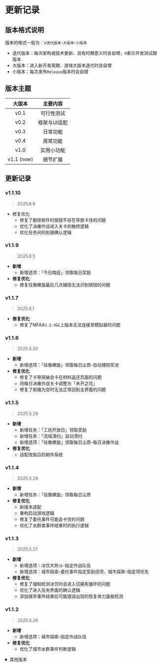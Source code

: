 # 更新记录

## 版本格式说明

版本的格式一般为：v`迭代版本`-`大版本`-`小版本`

- 迭代版本：每次架构或技术更新、具有时期意义时会自增，`0`表示开发测试期版本
- 大版本：进入新开发周期、游戏大版本迭代时会自增
- 小版本：每次发布`Release`版本时会自增

## 版本主题

| 大版本  |   主要内容   |
| :----: | :----------: |
|  v0.1  |  可行性测试  |
|  v0.2  | 框架与UI适配 |  
|  v0.3  |   日常功能   |  
|  v0.4  |   周常功能   |
|  v1.0  |   实用小功能   |
|  v1.1 (now)  |   细节扩展   |

## 更新记录

### v1.1.10

> 2025.6.6

- 修复优化
  - 修复了删除邮件时按钮不存在导致卡住的问题
  - 优化了决雍作战进入关卡的触控逻辑
  - 优化任务间的衔接确认逻辑

### v1.1.9

> 2025.6.5

- **新增**
  - 新增选项：「今日南廷」领取每日奖励
- **修复优化**
  - 修复往像螺旋最后几次捕捞无法识别按钮的问题

### v1.1.7

> 2025.6.1

- **修复优化**
  - 修复了MFAA`1.2.9`以上版本无法连接至模拟器的问题

### v1.1.6

> 2025.5.30

- **新增**
  - 新增选项：「往像螺旋」领取每日尘质-自动捕捞奖池
- **修复优化**
  - 修复了卡带突破会卡在材料返还页面的问题
  - 将每日决雍作战关卡调整为「未开之花」
  - 修复了邮箱为空时无法正常回到主界面的问题

### v1.1.5

> 2025.5.29

- **新增**
  - 新增任务：「工坊开放日」领取奖励
  - 新增任务：「流域清扫」自动清扫
  - 新增选项：「往像螺旋」领取每日尘质-每日决雍作战
- **修复优化**
  - 适配改版后的邮件系统

### v1.1.4

> 2025.5.29

- **新增**
  - 新增任务：「往像螺旋」领取每日尘质
- **修复优化**
  - 新版本适配
  - 重构启动游戏逻辑
  - 修复了委托事件可能会卡住的问题
  - 优化了水群类事件结束时的执行逻辑

### v1.1.3

> 2025.5.27

- **新增**
  - 新增选项：冰饮大热斗-指定作战队伍
  - 新增选项：城市探索-委托事件指定奖励选项、城市探索-指定项优先
- **修复优化**
  - 修复了强制检测冰饮时会进入切换死循环的问题
  - 优化了进入任务界面的确认逻辑
  - 添加城市事件结束后可能错误出现的恢复体力面板检测

### v1.1.2

> 2025.5.26

- **新增**
  - 新增选项：城市探索-指定作战队伍
- **修复优化**
  - 优化了城市水群事件判断逻辑

<details>
<summary>其他版本</summary>

### v1.1.1

> 2025.5.25

- **新增**
  - 适配4399服
  - 新增选项：清体力-指定作战队伍
- **修复优化**
  - 修复了突击型演练卷本索引错误的问题
  - 优化友谊交换延迟
  - 优化组长手册切换面板后延迟

### v1.1.0

> 2025.5.24

- **新增**
  - 新增任务：好友换新
- **修复优化**
  - 修复了信赖谈话章节滑动距离过大的问题
  - 优化蓝色站台配队相关任务描述与日志提示
  - 打包小工具仅打包近两天日志

### v1.0.8

> 2025.5.22

- **新增**
  - 新增任务：「决雍协定」领取体力与奖励
- **修复优化**
  - 移除 `windows` 之外系统的启动器与小工具

### v1.0.6

> 2025.5.20

- **新增**
  - 新增选项：卡带再激活-使用属性组
- **修复优化**
  - 优化城市事件稳定性
  - 更正词条刷新选项描述
  - 添加领取组长手册后的升级界面判断
  - 调整周任务强制检查默认值

### v1.0.5

> 2025.5.18

- **新增**
  - 新增选项：蓝色站台-站台循环方式
- **修复优化**
  - 修复了城市事件水群类任务可能卡在回复环节的问题
  - 修复了城市事件部分行动类任务序号错误的问题
  - 修复了蓝色站台战斗节点结束战斗后卡顿引起的提前识别问题

### v1.0.4

> 2025.5.16

- **修复优化**
  - 修复了体力合剂选项失效的问题
  - 修复了蓝色站台剧情节点战斗选项后的选项可能卡住的问题
  - 修复了蓝色站台选择物品后可能进入配队界面的问题

### v1.0.3

> 2025.5.15

- **新增**
  - 新增选项：清体力-使用助战特工
- **修复优化**
  - 游戏新版本适配
  - 添加清体力详细日志输出
  - 冰饮未出现老金时尝试查找世界请求或反复刷新老金
  - 添加冰饮个人挑战未记录但已完成时的奖励再确认
  - 调整部分节点延迟

### v1.0.2

> 2025.5.13

- **新增**
  - 新增任务：信赖谈话
  - 新增选项：每日采购-数构银物资黑白名单、每日采购-数构银物资购买策略
- **修复优化**
  - 优化了城市探索任务延迟标准
  - 修复了拘束塔奖励有可能不选择最大领取的问题
  - 为领取奖励功能添加扩展手册判断
  - 修复了每日采购已购免费物资在可视区域内时会卡住的问题
  - 修复了部分背景下无法点进好友界面的问题
  - 修复了蓝色站台剧情节点后温控变化会卡住的问题
  - 修复了蓝色站台战斗节点后仍然有选项时会卡住的问题
  - 提高了蓝色站台选项对话速度

### v1.0.1

> 2025.5.11

- **新增**
  - 新增选项：卡带再激活-属性值
- **修复优化**
  - 修复了原属性会影响激活识别的问题

### v1.0.0

> 2025.5.11

- **新增**
  - 新增任务：卡带再激活
  - 新增选项：卡带升级-无卡带时使用模组块
- **修复优化**
  - 添加了城市事件结束后列表消失情况的判断

### v0.4.13

> 2025.5.10

- **修复优化**
  - 修复了好友达到上限后添加好友会卡住的问题
  - 修复了蓝色站台可能卡在休息节点前温控变化提示界面的问题
  - 修复了蓝色站台可能卡在幕间剧情的问题
  - 删除了从主界面进入蓝色站台的通道，添加相关提示

### v0.4.12

> 2025.5.9

- **新增**
  - 新增任务：「冰饮大热斗」每周作战
- **修复优化**
  - 修复了蓝色站台特殊商店可能会卡住的问题
  - 修复了问卷图标存在时好友交换可能进入问卷面板的问题
  - 修复了部分情况下拘束塔不记录已检查的问题

### v0.4.11

> 2025.5.8

- **新增**
  - 反馈打包小工具：自动打包所有日志与配置文件！
- **修复优化**
  - 修复了蓝色站台可移植现实可能识别异常的问题
  - 修复了蓝色站台战后可能卡住的问题
  - 修复了蓝色站台在休息节点继续时会卡住的问题

### v0.4.10

> 2025.5.7

- **新增**
  - 新增任务：卡带升级
  - 新增选项：领取奖励-每日/周任务、领取奖励-组长手册
- **修复优化**
  - 延长了部分节点延迟

### v0.4.9

> 2025.5.6

- **新增**
  - 新增选项：蓝色站台-一层循环速刷
- **修复优化**
  - 修复了领取邮件功能异常的问题
  - 延长了部分节点延迟
  - 优化了部分任务选项的交互
  - ~~秋千人 MNMA 图标，启动！~~

### v0.4.8

> 2025.5.5

- **新增**
  - 新增任务：「世纪拘束塔」领取每周奖励
- **修复优化**
  - 修复了蓝色站台结束节点发生物品变动时可能卡住的问题
  - 修复了蓝色站台第二层拟态特工会卡住的问题
  - 修复了蓝色站台部分蓝色节点可能卡住的问题
  - 修复了蓝色站台休息节点若无可升级物品则会卡住的问题
  - 修复了蓝色站台特殊交易节点会直接结束任务的问题

### v0.4.6

> 2025.5.4

- **修复优化**
  - 修复了组长手册整数升级时的弹窗阻拦问题
  - 添加蓝色站台任务分段日志输出
  - 修复了蓝色站台跳过剧情第一次需要手动确定的问题
  - 修复了蓝色站台战斗后事件会卡住的问题
  - 修复了蓝色站台多波战斗会卡住的问题
  - 修复了蓝色站台无法识别战斗选项的问题
  - 修复了蓝色站台少人作战会卡住的问题
  - 添加城市探索任务分段日志输出
  - 城市探索任务可在城市界面开始执行
  - 添加领取奖励任务分段日志输出

### v0.4.2

> 2025.5.2

- **新增**
  - 新增选项：城市探索-资源收取
- **修复优化**
  - 修复了城市探索剧情事件过长时容易卡住的问题
  - 适配新城市事件
  - 优化了城市事件未执行时的提示

### v0.4.1

> 2025.5.2

- **新增**
  - 站台肉鸽，启动！
  - 添加功能：「危局演练」连续作战
  - 适配小米渠道服

### v0.3.20

> 2025.4.30

- **新增**
  - 添加功能：「血茧时辙」领取每日残片
- **修复优化**
  -  新版本适配
  -  修复了组长手册非整数升级时的弹窗阻拦问题
  -  优化了启动游戏的可靠性

### v0.3.19

> 2025.4.28

- **修复优化**
  -  修复了B服资源路径错误的问题
  -  优化七日签到结束时的等待时间
  -  修复了清体力等待时间过短的问题
  -  修复了未来记忆领取完毕时无法返回的问题

### v0.3.13

> 2025.4.26

- **新增**
  - 添加选项：列车长-自动消耗双倍奖励
  - 添加选项：启动游戏-主界面延时
- **修复优化**
  -  更正了残余的数构银文本错误
  -  修复了B服无法启动/关闭游戏的问题
  -  优化了清体力功能的识别逻辑与提示

### v0.3.12

> 2025.4.25

- **新增**
  - B服支持
- **修复优化**
  - 修复了战斗类事件有概率卡住的问题

### v0.3.11

> 2025.4.24

- **新增**
  - 「列车长的见面礼」活动每日体力领取
  - 「未来记忆」领取今日奖励
- **修复优化**
  - 修复了城市事件部分行动类任务无法跳过的问题

### v0.3.9

> 2025.4.22

- **新增**
  - 自带一份Python环境！

### v0.3.8

> 2025.4.22

- **新增**
  - 支持所有城市事件！
- **修复优化**
  - 修复了城市事件会造成补充体力界面打开的问题
  - 修复了城市事件遇到选项会卡住的问题
  - 修复了作战失败后会卡住的问题

### v0.3.7

> 2025.4.21

- **修复优化**
  - 修复了调查第一次满进度时会卡住的问题
  - 修复了城市探索新剧情无法领取奖励的问题

### v0.3.6

> 2025.4.20

- **新增**
  - 添加选项：检查邮件-删除已读邮件
- **修复优化**
  - 修复了城市探索 UI 可能与地图文字重叠影响识别的问题
  - 修复了城市事件战后剧情无法跳过的问题
  - 修复了传闻调查可能卡在无报告界面的问题
  - 将检查邮件拆分为单独的任务

### v0.3.5

> 2025.4.20

- **新增**
  - 实装任务：返回主页，可以使游戏从绝大部分场景返回主页
- **修复优化**
  - 修复了清体力后组长升级会卡住的问题
  - 修复了新档案无法归档的问题
  - 修复了城市探索剧情不能跳过的问题
  - 将七日签到拆分为单独的任务，并大幅优化了识别效率

### v0.3.4

> 2025.4.19

- **新增**
  - 添加选项：友谊交换-自动添加好友
- **修复优化**
  - 修复了启动游戏时有概率卡在校准现实界面的问题
  - 修复了新调查提醒会卡住的问题，优化了识别逻辑，提高稳定性
  - 优化了城市事件相关逻辑

### v0.3.3

> 2025.4.19

- **新增**
  - [Mirror酱](https://mirrorchyan.com/zh/get-start&source=mnma-github-code) 支持！

### v0.3.1

> 2025.4.18

- **新增**
  - 新增功能：自动城市事件（测试）
  - 新增选项：清体力-自动使用稳定合剂
- **修复优化**
  - 优化了清体力的倍速判断机制，提高效率

### v0.3.0

> 2025.4.18

- **新增**
  - 实装清体力功能

### v0.2.7

> 2025.4.17

- **新增**
  - 新增选项：启动游戏-防止版本资讯延迟、启动游戏-紧张刺激的七日签到、启动游戏-检查邮箱
- **修复优化**
  - 修复了数构银物资已买后界面会卡住无法返回的问题，并新增选项：启用数构银再确认
  - 修复了若情报点数已赠送但未获取则会卡住的问题
  - 现有功能新版本适配

### v0.2.6

> 2025.4.16

- **修复优化**
  - 优化了首次启动游戏时可能会延迟且必定出现公告的问题，并添加选项：启动游戏-防止公告延迟
  - 修复了有助战时会卡在友谊互换界面前的问题

### v0.2.5

> 2025.4.15

- **新增**
  - 新增功能：【禅世遗香】领取每日奖励
  - 说明回来了！~~还带来了超级秋千人！~~
- **修复优化**
  - 修复了领取任务时，若无每周任务可领取则会卡住的问题
  - 调整了启动游戏时的识别逻辑，可预判部分未知情况
  - 修复了 CLI 无法设置选项的问题

### v0.2.4

> 2025.4.14

- **新增**
  - 添加了“关闭游戏”任务，用于仅退出游戏但不关闭模拟器的情况，支持检测主界面后退出
- **修复优化**
  - 修复了启动游戏时容易被每日签到阻塞的问题
  - 修正了“数构银”的文本错误
  - 暂时删除了“说明”功能以防止MFA显示异常
  - 修复了`interface.json`无法被 CLI 正常导入的bug
  - 优化了部分逻辑，提高效率与稳定性

### v0.2.3

> 2025.4.13

- 添加独立选项：每日采购-购买数构银物资
- 修复了组长手册升级时任务阻塞的问题

### v0.2.2

> 2025.4.13

- 修复了容易卡在领取确认界面的问题
- 修复了手册界面切换面板失效的问题
- 优化了部分逻辑，提高稳定性

### v0.2.1

> 2025.4.12

- 实装友谊交换、领取奖励功能
- 大幅度优化现有流程，更加稳定且高效
- 所有任务结束后主动回到主页，可连续执行其他任务
- 将 GUI 迁移至 [MFAAvalonia](https://github.com/SweetSmellFox/MFAAvalonia/tree/master)
- ~~抓了只秋千人当 icon~~

### v0.1.1

> 2025.3.23

- 实现自动登录功能
- 实现每日采购功能
- 优化了部分逻辑

### v0.1.0

> 2025.3.22

- 初次提交
- 实装一键收菜功能
- 实装自动爬塔功能
